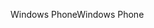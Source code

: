 <span data-ttu-id="31424-101">Windows Phone</span><span class="sxs-lookup"><span data-stu-id="31424-101">Windows Phone</span></span>